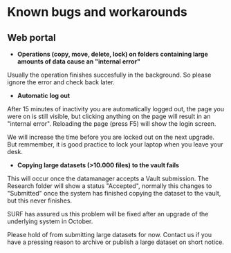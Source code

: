# Known bugs and workarounds

## Web portal
- **Operations (copy, move, delete, lock) on folders containing large amounts of data cause an "internal error"**

Usually the operation finishes succesfully in the background. So please ignore the error and check back later. 

- **Automatic log out**

After 15 minutes of inactivity you are automatically logged out, the page you were on is still visible, but clicking anything on the page will result in an "internal error". Reloading the page (press F5) will show the login screen.

We will increase the time before you are locked out on the next upgrade. But remmember, it is good practice to lock your laptop when you leave your desk.

- **Copying large datasets (>10.000 files) to the vault fails**

This will occur once the datamanager accepts a Vault submission. The Research folder will show a status "Accepted", normally this changes to "Submitted" once the system has finished copying the dataset to the vault, but this never finishes.

SURF has assured us this problem will be fixed after an upgrade of the underlying system in October.

Please hold of from submitting large datasets for now. Contact us if you have a pressing reason to archive or publish a large dataset on short notice.

